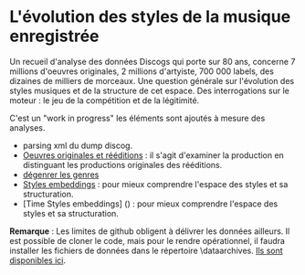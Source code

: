 # L'évolution des styles de la musique enregistrée

Un recueil d'analyse des données Discogs qui porte sur 80 ans, concerne 7 millions d'oeuvres originales, 2 millions d'artyiste, 700 000 labels, des dizaines de milliers de morceaux.  Une question générale sur l'évolution des styles musiques et de la structure de cet espace. Des interrogations sur le moteur : le jeu de la compétition et de la légitimité.

C'est un "work in progress" les éléments sont ajoutés à mesure des analyses. 

* parsing xml du dump discog. 
* [Oeuvres originales et rééditions](https://benaventc.github.io/MusiqueStories/script03reedition.html) : il s'agit d'examiner la production en distinguant les productions originales des rééditions.  
* [dégenrer les genres](https://benaventc.github.io/MusiqueStories/script04_crossgenre.html)
* [Styles embeddings](https://benaventc.github.io/MusiqueStories/script04style.html) : pour mieux comprendre l'espace des styles et sa structuration. 
* [Time Styles embeddings] () : pour mieux comprendre l'espace des styles et sa structuration. 

**Remarque** : Les limites de github obligent à délivrer les données ailleurs. Il est possible de cloner le code, mais pour le rendre opérationnel,  il faudra installer les fichiers de données dans le répertoire \dataarchives.
 [Ils sont disponibles ici](https://drive.google.com/drive/folders/1qoauKUPAUJa9Iz7RcpaddzDgeJxTgnXl?usp=sharing). 
